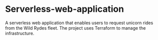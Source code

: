 # Serverless-web-application
A serverless web application that enables users to request unicorn rides from the Wild Rydes fleet. The project uses Terraform to manage the infrastructure.
